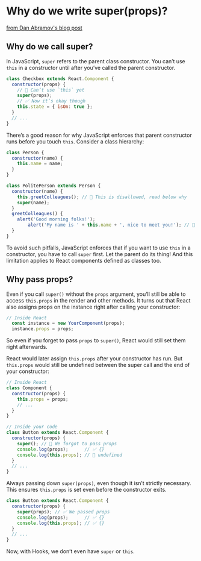 # Why do we write super(props)?

[from Dan Abramov's blog post](https://overreacted.io/why-do-we-write-super-props/)

## Why do we call super?

In JavaScript, `super` refers to the parent class constructor. You can’t use `this` in a constructor until after you’ve called the parent constructor.

```js
class Checkbox extends React.Component {
  constructor(props) {
    // 🔴 Can’t use `this` yet
    super(props);
    // ✅ Now it’s okay though
    this.state = { isOn: true };
  }
  // ...
}
```

There’s a good reason for why JavaScript enforces that parent constructor runs before you touch `this`. Consider a class hierarchy:

```js
class Person {
  constructor(name) {
    this.name = name;
  }
}

class PolitePerson extends Person {
  constructor(name) {
    this.greetColleagues(); // 🔴 This is disallowed, read below why
    super(name);
  }
  greetColleagues() {
    alert('Good morning folks!');
		alert('My name is ' + this.name + ', nice to meet you!'); // 🔴  this.name isn’t even defined yet
  }
}
```
To avoid such pitfalls, JavaScript enforces that if you want to use `this` in a constructor, you have to call `super` first. Let the parent do its thing! And this limitation applies to React components defined as classes too.

## Why pass props?

Even if you call `super()` without the `props` argument, you’ll still be able to access `this.props` in the render and other methods. It turns out that React also assigns props on the instance right after calling your constructor:

```js
// Inside React
  const instance = new YourComponent(props);
  instance.props = props;
```

So even if you forget to pass `props` to `super()`, React would still set them right afterwards.

React would later assign `this.props` after your constructor has run. But `this.props` would still be undefined between the super call and the end of your constructor:

```js
// Inside React
class Component {
  constructor(props) {
    this.props = props;
    // ...
  }
}

// Inside your code
class Button extends React.Component {
  constructor(props) {
    super(); // 😬 We forgot to pass props
    console.log(props);      // ✅ {}
    console.log(this.props); // 😬 undefined
  }
  // ...
}
```
Always passing down `super(props)`, even though it isn’t strictly necessary. This ensures `this.props` is set even before the constructor exits.

```js
class Button extends React.Component {
  constructor(props) {
    super(props); // ✅ We passed props
    console.log(props);      // ✅ {}
    console.log(this.props); // ✅ {}
  }
  // ...
}
```
Now, with Hooks, we don’t even have `super` or `this`.
